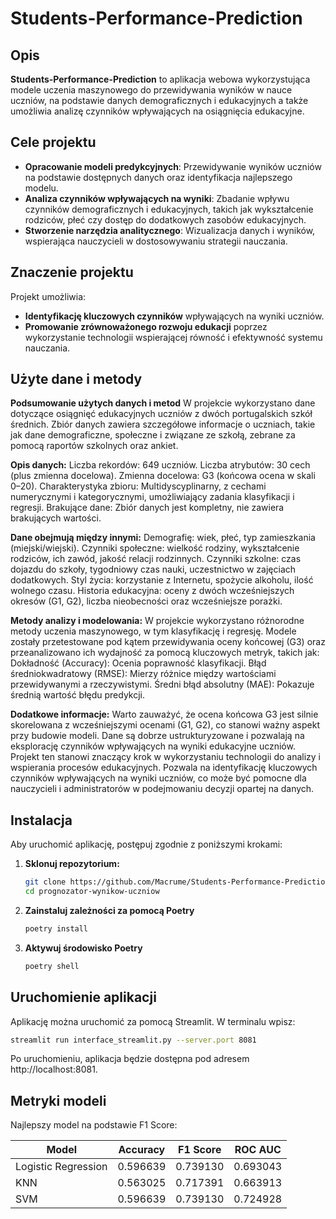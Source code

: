 ﻿# Students-Performance-Prediction

## Opis

**Students-Performance-Prediction** to aplikacja webowa wykorzystująca modele uczenia maszynowego do przewidywania wyników w nauce uczniów, na podstawie danych demograficznych i edukacyjnych a także umożliwia analizę czynników wpływających na osiągnięcia edukacyjne.

## Cele projektu

- **Opracowanie modeli predykcyjnych**: Przewidywanie wyników uczniów na podstawie dostępnych danych oraz identyfikacja najlepszego modelu.
- **Analiza czynników wpływających na wyniki**: Zbadanie wpływu czynników demograficznych i edukacyjnych, takich jak wykształcenie rodziców, płeć czy dostęp do dodatkowych zasobów edukacyjnych.
- **Stworzenie narzędzia analitycznego**: Wizualizacja danych i wyników, wspierająca nauczycieli w dostosowywaniu strategii nauczania.

## Znaczenie projektu

Projekt umożliwia:

- **Identyfikację kluczowych czynników** wpływających na wyniki uczniów.
- **Promowanie zrównoważonego rozwoju edukacji** poprzez wykorzystanie technologii wspierającej równość i efektywność systemu nauczania.

## Użyte dane i metody

**Podsumowanie użytych danych i metod**
W projekcie wykorzystano dane dotyczące osiągnięć edukacyjnych uczniów z dwóch portugalskich szkół średnich. Zbiór danych zawiera szczegółowe informacje o uczniach, takie jak dane demograficzne, społeczne i związane ze szkołą, zebrane za pomocą raportów szkolnych oraz ankiet.

**Opis danych:**
Liczba rekordów: 649 uczniów.
Liczba atrybutów: 30 cech (plus zmienna docelowa).
Zmienna docelowa: G3 (końcowa ocena w skali 0–20).
Charakterystyka zbioru: Multidyscyplinarny, z cechami numerycznymi i kategorycznymi, umożliwiający zadania klasyfikacji i regresji.
Brakujące dane: Zbiór danych jest kompletny, nie zawiera brakujących wartości.

**Dane obejmują między innymi:**
Demografię: wiek, płeć, typ zamieszkania (miejski/wiejski).
Czynniki społeczne: wielkość rodziny, wykształcenie rodziców, ich zawód, jakość relacji rodzinnych.
Czynniki szkolne: czas dojazdu do szkoły, tygodniowy czas nauki, uczestnictwo w zajęciach dodatkowych.
Styl życia: korzystanie z Internetu, spożycie alkoholu, ilość wolnego czasu.
Historia edukacyjna: oceny z dwóch wcześniejszych okresów (G1, G2), liczba nieobecności oraz wcześniejsze porażki.

**Metody analizy i modelowania:**
W projekcie wykorzystano różnorodne metody uczenia maszynowego, w tym klasyfikację i regresję. Modele zostały przetestowane pod kątem przewidywania oceny końcowej (G3) oraz przeanalizowano ich wydajność za pomocą kluczowych metryk, takich jak:
Dokładność (Accuracy): Ocenia poprawność klasyfikacji.
Błąd średniokwadratowy (RMSE): Mierzy różnice między wartościami przewidywanymi a rzeczywistymi.
Średni błąd absolutny (MAE): Pokazuje średnią wartość błędu predykcji.

**Dodatkowe informacje:**
Warto zauważyć, że ocena końcowa G3 jest silnie skorelowana z wcześniejszymi ocenami (G1, G2), co stanowi ważny aspekt przy budowie modeli.
Dane są dobrze ustrukturyzowane i pozwalają na eksplorację czynników wpływających na wyniki edukacyjne uczniów.
Projekt ten stanowi znaczący krok w wykorzystaniu technologii do analizy i wspierania procesów edukacyjnych. Pozwala na identyfikację kluczowych czynników wpływających na wyniki uczniów, co może być pomocne dla nauczycieli i administratorów w podejmowaniu decyzji opartej na danych.

## Instalacja

Aby uruchomić aplikację, postępuj zgodnie z poniższymi krokami:

1. **Sklonuj repozytorium:**

   ```bash
   git clone https://github.com/Macrume/Students-Performance-Prediction/tree/main
   cd prognozator-wynikow-uczniow
   ```
2. **Zainstaluj zależności za pomocą Poetry**
    ```bash
    poetry install
    ```
3. **Aktywuj środowisko Poetry**
    ```bash
    poetry shell
    ```

## Uruchomienie aplikacji

Aplikację można uruchomić za pomocą Streamlit. W terminalu wpisz:

```bash
streamlit run interface_streamlit.py --server.port 8081
```

Po uruchomieniu, aplikacja będzie dostępna pod adresem http://localhost:8081.

## Metryki modeli

Najlepszy model na podstawie F1 Score:

| Model               | Accuracy | F1 Score | ROC AUC  |
|---------------------|----------|----------|----------|
| Logistic Regression | 0.596639 | 0.739130 | 0.693043 |
| KNN                 | 0.563025 | 0.717391 | 0.663913 |
| SVM                 | 0.596639 | 0.739130 | 0.724928 |

